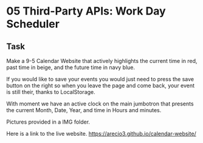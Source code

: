 # 05 Third-Party APIs: Work Day Scheduler

## Task

Make a 9-5 Calendar Website that actively highlights the current time in red, past time in beige, and the future time in navy blue.

If you would like to save your events you would just need to press the save button on the right so when you leave the page and come back, your event is still their, thanks to LocalStorage.

With moment we have an active clock on the main jumbotron that presents the current Month, Date, Year, and time in Hours and minutes.

Pictures provided in a IMG folder.

Here is a link to the live website.  https://arecio3.github.io/calendar-website/


